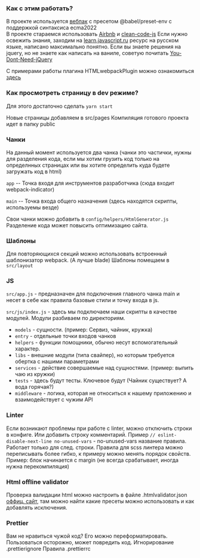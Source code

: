 ### Как с этим работать?
В проекте используется [вебпак](https://habr.com/ru/post/514838/) с пресетом @babel/preset-env с поддержкой синтаксиса ecma2022  
В проекте стараемся использовать [Airbnb](https://github.com/airbnb/javascript) и [clean-code-js](https://github.com/BoryaMogila/clean-code-javascript-ru)
Если нужно освежить знания, заходим на [learn.javascript.ru](https://learn.javascript.ru/) ресурс на русском языке, написано максимально понятно. Если вы знаете решения на jquery, но не знаете как написать на ваниле, советую почитать [You-Dont-Need-jQuery](https://github.com/nefe/You-Dont-Need-jQuery)

С примерами работы плагина HTMLwebpackPlugin можно ознакомиться [здесь](https://github.com/jantimon/html-webpack-plugin/tree/main/examples)
### Как просмотреть страницу в dev режиме?
Для этого достаточно сделать `yarn start`

Новые страницы добавляем в src/pages
Компиляция готового проекта идет в папку public

### Чанки 
На данный момент используется два чанка (чанки это частички,
нужны для разделения кода, если мы хотим грузить код только на
определнных страницах или вы хотите определить куда будете загружать код в html)

`app`  -- Точка входя для инструментов разработчика (сюда входит webpack-indicator)

`main` -- Точка входа общего назначения (здесь находятся скрипты, используемы везде)

Свои чанки можно добавить в `config/helpers/HtmlGenerator.js`
Разделение кода может повысить оптимизацию сайта.

### Шаблоны
Для повторяющихся секций можно использовать встроенный шаблонизатор webpack. (А лучше blade)
Шаблоны помещаем в `src/layout`

### JS
`src/app.js` - предназначен для подключения главного чанка main и несет в себе как правила
базовые стили и точку входа в js.

`src/js/index.js` - здесь мы подключаем наши скрипты в качестве модулей. Модули разбиваем по директориям.

- `models` - сущности. (пример: Сервиз, чайник, кружка)
- `entry` - отдельные точки входов чанков
- `helpers` - функции помощники, обычно несут вспомогательный характер.
- `libs` - внешние модули (типа свайпер), но которым требуется обертка с нашими параметрами
- `services` - действие совершаемые над сущностями. (пример: выпить чаю из кружки)
- `tests` - здесь будут тесты. Ключевое будут (Чайник существует? А вода горячая?)
- `middleware` - логика, которая не относиться к нашему приложению и взаимодействует с чужим API

### Linter
Если возникают проблемы при работе с linter, можно отключить строки в конфиге. Или добавить строку комментарий.
Пример
`// eslint-disable-next-line no-unused-vars` - no-unused-vars название правила. Работает только для след. строки.
Правила для scss линтера можно переписывать более гибко, к примеру можно менять порядок свойств.
Пример: блок начинается с margin (не всегда срабатывает, иногда нужна перекомпиляция)

### Html offline validator
Проверка валидации html можно настроить в файле .htmlvalidator.json [оффиц. сайт](https://html-validate.org/), там можно найти
какие пресеты можно использовать и как добавлять исключения.

### Prettier
Вам не нравиться чужой код? Его можно переформатировать.
Пользоваться осторожно, может повредить код.
Игнорирование .prettierignore
Правила .prettierrc
